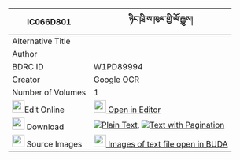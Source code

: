 |IC066D801|ཉིང་ཁྲི་ས་ཁུལ་གྱི་ལོ་རྒྱུས། 
| --- | --- 
|Alternative Title |
|Author | 
|BDRC ID | W1PD89994
|Creator | Google OCR
|Number of Volumes| 1
|<img width="25" src="https://img.icons8.com/color/25/000000/edit-property.png">Edit Online| [<img width="25" src="https://avatars.githubusercontent.com/u/45091458?s=200&v=4"> Open in Editor](http://editor.openpecha.org/IC066D801)
|<img width="25" src="https://img.icons8.com/fluent/48/000000/download-2.png"/>  Download | [![](https://img.icons8.com/color/20/000000/txt.png)Plain Text](https://github.com/Openpecha/IC066D801/releases/download/v2/nyingtri_sakhul_gyi_logyu_plain_IC066D801.zip), [![](https://img.icons8.com/color/20/000000/txt.png)Text with Pagination](https://github.com/Openpecha/IC066D801/releases/download/v2/nyingtri_sakhul_gyi_logyu_pages_IC066D801.zip)
|<img width="25" src="https://img.icons8.com/plasticine/100/000000/pictures-folder.png"/>  Source Images | [<img width="25" src="https://library.bdrc.io/icons/BUDA-small.svg"> Images of text file open in BUDA](https://library.bdrc.io/show/bdr:W1PD89994)